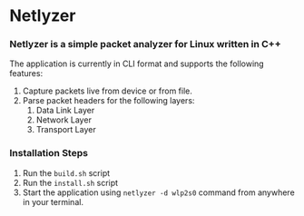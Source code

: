 # Netlyzer
### Netlyzer is a simple packet analyzer for Linux written in C++

The application is currently in CLI format and supports the following features:

1. Capture packets live from device or from file.
2. Parse packet headers for the following layers:
   1. Data Link Layer
   2. Network Layer
   3. Transport Layer

### Installation Steps
1. Run the ```build.sh``` script
2. Run the ```install.sh``` script
3. Start the application using ```netlyzer -d wlp2s0``` command from anywhere in your terminal.